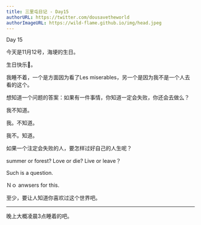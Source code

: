 ```yaml
---
title: 三里屯日记 - Day15
authorURL: https://twitter.com/dousavetheworld
authorImageURL: https://wild-flame.github.io/img/head.jpeg
---
```


Day 15

今天是11月12号，海埂的生日。

生日快乐🎂。

我睡不着，一个是方面因为看了Les miserables，另一个是因为我不是一个人去看的这个。

想知道一个问题的答案：如果有一件事情，你知道一定会失败，你还会去做么？

我不知道。

我。不知道。

我不。知道。

如果一个注定会失败的人，要怎样过好自己的人生呢？

summer or forest? Love or die? Live or leave？

Such is a question. 

Ｎｏ anwsers for this.

至少，要让人知道你喜欢过这个世界吧。

--- 

晚上大概凌晨3点睡着的吧。
